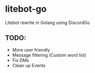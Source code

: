 # litebot-go
Litebot rewrite in Golang using DiscordGo

## TODO:
- More user friendly
- Message filtering (Custom word list)
- Fix DMs
- Clean up Events